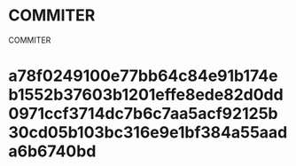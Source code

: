 # COMMITER
COMMITER






# a78f0249100e77bb64c84e91b174eb1552b37603b1201effe8ede82d0dd0971ccf3714dc7b6c7aa5acf92125b30cd05b103bc316e9e1bf384a55aada6b6740bd
